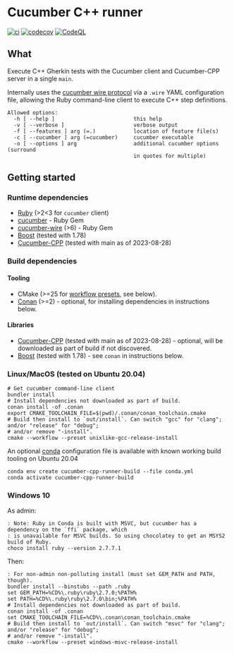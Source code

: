 # Cucumber C++ runner

[![ci](https://github.com/feltech/cucumber-cpp-runner/actions/workflows/ci.yml/badge.svg)](https://github.com/feltech/cucumber-cpp-runner/actions/workflows/ci.yml)
[![codecov](https://codecov.io/gh/feltech/cucumber-cpp-runner/branch/main/graph/badge.svg)](https://codecov.io/gh/feltech/cucumber-cpp-runner)
[![CodeQL](https://github.com/feltech/cucumber-cpp-runner/actions/workflows/codeql-analysis.yml/badge.svg)](https://github.com/feltech/cucumber-cpp-runner/actions/workflows/codeql-analysis.yml)

## What

Execute C++ Gherkin tests with the Cucumber client and Cucumber-CPP server in a single `main`.

Internally uses the [cucumber wire protocol](https://github.com/cucumber/cucumber-ruby-wire) via a
`.wire` YAML configuration file, allowing the Ruby command-line client to execute C++ step
definitions.

```shell
Allowed options:
  -h [ --help ]                         this help
  -v [ --verbose ]                      verbose output
  -f [ --features ] arg (=.)            location of feature file(s)
  -c [ --cucumber ] arg (=cucumber)     cucumber executable
  -o [ --options ] arg                  additional cucumber options (surround 
                                        in quotes for multiple)
```

## Getting started

### Runtime dependencies

* [Ruby](https://www.ruby-lang.org/en/documentation/installation) (>2<3 for `cucumber` client)
* [cucumber](https://github.com/cucumber/cucumber-ruby) - Ruby Gem
* [cucumber-wire](https://github.com/cucumber/cucumber-ruby-wire) (>6) - Ruby Gem
* [Boost](https://www.boost.org/) (tested with 1.78)
* [Cucumber-CPP](https://github.com/cucumber/cucumber-cpp) (tested with main as of 2023-08-28)

### Build dependencies

#### Tooling

* CMake (>=25 for [workflow presets](https://cmake.org/cmake/help/v3.25/manual/cmake-presets.7.html#workflow-preset),
  see below).
* [Conan](https://conan.io/) (>=2) - optional, for installing dependencies in instructions below.

#### Libraries

* [Cucumber-CPP](https://github.com/cucumber/cucumber-cpp) (tested with main as of 2023-08-28) -
  optional, will be downloaded as part of build if not discovered.
* [Boost](https://www.boost.org/) (tested with 1.78) - see `conan` in instructions below.


### Linux/MacOS (tested on Ubuntu 20.04)
```shell
# Get cucumber command-line client
bundler install
# Install dependencies not downloaded as part of build.
conan install -of .conan 
export CMAKE_TOOLCHAIN_FILE=$(pwd)/.conan/conan_toolchain.cmake
# Build then install to `out/install`. Can switch "gcc" for "clang"; and/or "release" for "debug";
# and/or remove "-install".
cmake --workflow --preset unixlike-gcc-release-install
```

An optional [conda](https://conda.io/projects/conda/en/latest/glossary.html#miniconda-glossary) 
configuration file is available with known working build tooling on Ubuntu 20.04
```shell
conda env create cucumber-cpp-runner-build --file conda.yml
conda activate cucumber-cpp-runner-build
```

### Windows 10

As admin:

```DOS
: Note: Ruby in Conda is built with MSVC, but cucumber has a dependency on the `ffi` package, which
: is unavailable for MSVC builds. So using chocolatey to get an MSYS2 build of Ruby.
choco install ruby --version 2.7.7.1
```

Then:

```DOS
: For non-admin non-polluting install (must set GEM_PATH and PATH, though).
bundler install --binstubs --path .ruby
set GEM_PATH=%CD%\.ruby\ruby\2.7.0;%PATH%
set PATH=%CD%\.ruby\ruby\2.7.0\bin;%PATH%
# Install dependencies not downloaded as part of build.
conan install -of .conan 
set CMAKE_TOOLCHAIN_FILE=%CD%\.conan\conan_toolchain.cmake
# Build then install to `out/install`. Can switch "msvc" for "clang"; and/or "release" for "debug";
# and/or remove "-install".
cmake --workflow --preset windows-msvc-release-install
```